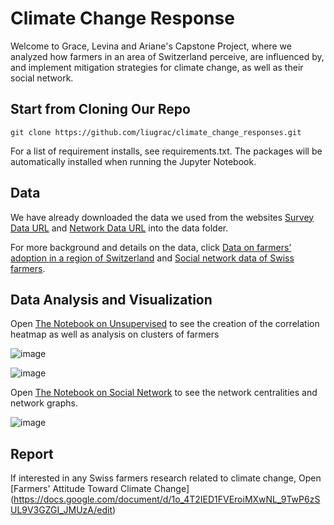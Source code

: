 # Climate Change Response

Welcome to Grace, Levina and Ariane's Capstone Project, where we analyzed how farmers in an area of Switzerland perceive, are influenced by, and implement mitigation strategies for climate change, as well as their social network. 

## Start from Cloning Our Repo
```
git clone https://github.com/liugrac/climate_change_responses.git
```

For a list of requirement installs, see requirements.txt. The packages will be automatically installed when running the Jupyter Notebook. 

## Data
We have already downloaded the data we used from the websites [Survey Data URL](https://www.research-collection.ethz.ch/handle/20.500.11850/383116) and [Network Data URL](https://www.research-collection.ethz.ch/handle/20.500.11850/458053) into the data folder. 

For more background and details on the data, click [Data on farmers’ adoption in a region of Switzerland](https://www.sciencedirect.com/science/article/pii/S2352340920303048#!) and [Social network data of Swiss farmers](https://www.sciencedirect.com/science/article/pii/S2352340921001827#tbl0001). 

## Data Analysis and Visualization
Open [The Notebook on Unsupervised](https://github.com/liugrac/climate_change_responses/blob/main/Exploratory%20%26%20Cluster%20Analysis.ipynb) to see the creation of the correlation heatmap as well as analysis on clusters of farmers


![image](https://user-images.githubusercontent.com/100817549/207014148-4b84ddde-74ae-4a08-a0df-6b29428a9141.png)

![image](https://user-images.githubusercontent.com/100817549/207013933-10a3b116-76bc-4d33-88a0-a25469544dfb.png)

Open [The Notebook on Social Network](https://github.com/liugrac/climate_change_responses/blob/main/Farmers%20Social%20Network.ipynb) to see the network centralities and network graphs. 

![image](https://user-images.githubusercontent.com/100817549/207014279-7f55dc49-569c-48e2-8b9a-d92f1d921f97.png)

## Report 
If interested in any Swiss farmers research related to climate change, Open [Farmers' Attitude Toward Climate Change] (https://docs.google.com/document/d/1o_4T2IED1FVEroiMXwNL_9TwP6zSUL9V3GZGI_JMUzA/edit)
